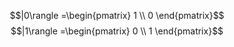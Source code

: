 $$|0\rangle =\begin{pmatrix} 1 \\ 0 \end{pmatrix}$$ $$|1\rangle =\begin{pmatrix} 0 \\ 1 \end{pmatrix}$$
